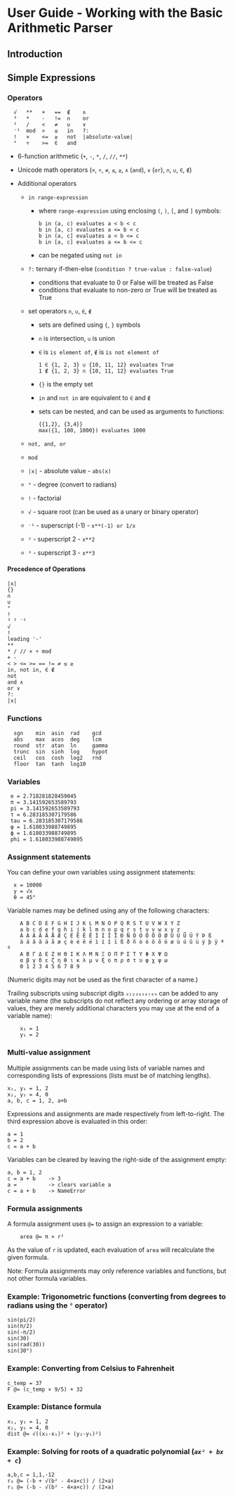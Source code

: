 # User Guide - Working with the Basic Arithmetic Parser

## Introduction

## Simple Expressions

### Operators

      √   **   +   ==  ∉    ∧
      ³   *    -   !=  ∩    or
      ²   /    <   ≠   ∪    ∨
      ⁻¹  mod  >   ≤   in   ?:
      !   ×    <=  ≥   not  |absolute-value|
      °   ÷    >=  ∈   and

- 6-function arithmetic (`+`, `-`, `*`, `/`, `//`, `**`)

- Unicode math operators (`×`, `÷`, `≠`, `≤`, `≥`, `∧` (`and`), `∨` (`or`), `∩`, `∪`, `∈`, `∉`)

- Additional operators

  - `in range-expression`
    - where `range-expression` using enclosing `(`, `)`, `[`, and `]`
      symbols:
      
          b in (a, c) evaluates a < b < c
          b in [a, c) evaluates a <= b < c
          b in (a, c] evaluates a < b <= c
          b in [a, c] evaluates a <= b <= c

    - can be negated using `not in`

  - `?:` ternary if-then-else (`condition ? true-value : false-value`)
    - conditions that evaluate to 0 or False will be treated as False
    - conditions that evaluate to non-zero or True will be treated as True

  - set operators `∩`, `∪`, `∈`, `∉`
    - sets are defined using `{`, `}` symbols    
    - `∩` is intersection, `∪` is union
    - `∈` is `is element of`, `∉` is `is not element of`

          1 ∈ {1, 2, 3} ∪ {10, 11, 12} evaluates True
          1 ∉ {1, 2, 3} ∩ {10, 11, 12} evaluates True

    - `{}` is the empty set
    - `in` and `not in` are equivalent to `∈` and `∉`
    - sets can be nested, and can be used as arguments to functions:
    
          {{1,2}, {3,4}}
          max({1, 100, 1000}) evaluates 1000

  - `not, and, or`
  - `mod`
  - `|x|` - absolute value - `abs(x)`
  - `°` - degree (convert to radians)
  - `!` - factorial
  - `√` - square root (can be used as a unary or binary operator)
  - `⁻¹` - superscript (-1) - `x**(-1) or 1/x`
  - `²` - superscript 2 - `x**2`
  - `³` - superscript 3 - `x**3`

#### Precedence of Operations

    |x|
    {}
    ∩
    ∪
    °
    !
    ³ ² ⁻¹
    √
    !    
    leading '-'
    **
    * / // × ÷ mod
    + -
    < > <= >= == != ≠ ≤ ≥
    in, not in, ∈ ∉
    not
    and ∧
    or ∨
    ?:
    |x|

### Functions

      sgn    min  asin  rad    gcd
      abs    max  acos  deg    lcm
      round  str  atan  ln     gamma
      trunc  sin  sinh  log    hypot
      ceil   cos  cosh  log2   rnd
      floor  tan  tanh  log10

### Variables

     e = 2.718281828459045
     π = 3.141592653589793
     pi = 3.141592653589793
     τ = 6.283185307179586
     tau = 6.283185307179586
     φ = 1.618033988749895
     ϕ = 1.618033988749895
     phi = 1.618033988749895

### Assignment statements

You can define your own variables using assignment statements:

      x = 10000
      y = √x
      θ = 45°

Variable names may be defined using any of the following characters:

        A B C D E F G H I J K L M N O P Q R S T U V W X Y Z
        a b c d e f g h i j k l m n o p q r s t u v w x y z _
        À Á Â Ã Ä Å Æ Ç È É Ê Ë Ì Í Î Ï Ð Ñ Ò Ó Ô Õ Ö Ø Ù Ú Û Ü Ý Þ ß
        à á â ã ä å æ ç è é ê ë ì í î ï ß ð ñ ò ó ô õ ö ø ù ú û ü ý þ ÿ ª º
        Α Β Γ Δ Ε Ζ Η Θ Ι Κ Λ Μ Ν Ξ Ο Π Ρ Σ Τ Υ Φ Χ Ψ Ω
        α β γ δ ε ζ η θ ι κ λ μ ν ξ ο π ρ σ τ υ φ χ ψ ω
        0 1 2 3 4 5 6 7 8 9

(Numeric digits may not be used as the first character of a name.)

Trailing subscripts using subscript digits `₀₁₂₃₄₅₆₇₈₉` can be added to any variable 
name (the subscripts do
not reflect any ordering or array storage of values, they are merely additional 
characters you may use at the end of a variable name):
  
        x₁ = 1
        y₁ = 2


### Multi-value assignment

Multiple assignments can be made using lists of variable names and
corresponding lists of expressions (lists must be of matching lengths).

    x₁, y₁ = 1, 2
    x₂, y₂ = 4, 0
    a, b, c = 1, 2, a+b

Expressions and assignments are made respectively from left-to-right. The
third expression above is evaluated in this order:

    a = 1
    b = 2
    c = a + b

Variables can be cleared by leaving the right-side of the assignment empty:

    a, b = 1, 2
    c = a + b    -> 3
    a =          -> clears variable a
    c = a + b    -> NameError

### Formula assignments

A formula assignment uses `@=` to assign an expression to a variable:

        area @= π × r²

As the value of `r` is updated, each evaluation of `area` will recalculate the given formula.

Note: Formula assignments may only reference variables and functions, but
not other formula variables.


### Example: Trigonometric functions (converting from degrees to radians using the `°` operator)

    sin(pi/2)
    sin(π/2)
    sin(-π/2)
    sin(30)
    sin(rad(30))
    sin(30°)

### Example: Converting from Celsius to Fahrenheit

    c_temp = 37
    F @= (c_temp × 9/5) + 32

### Example: Distance formula

    x₁, y₁ = 1, 2
    x₂, y₂ = 4, 0
    dist @= √((x₂-x₁)² + (y₂-y₁)²)

### Example: Solving for roots of a quadratic polynomial (_`ax² + bx + c`_)

    a,b,c = 1,1,-12
    r₀ @= (-b + √(b² - 4×a×c)) / (2×a)
    r₁ @= (-b - √(b² - 4×a×c)) / (2×a)
